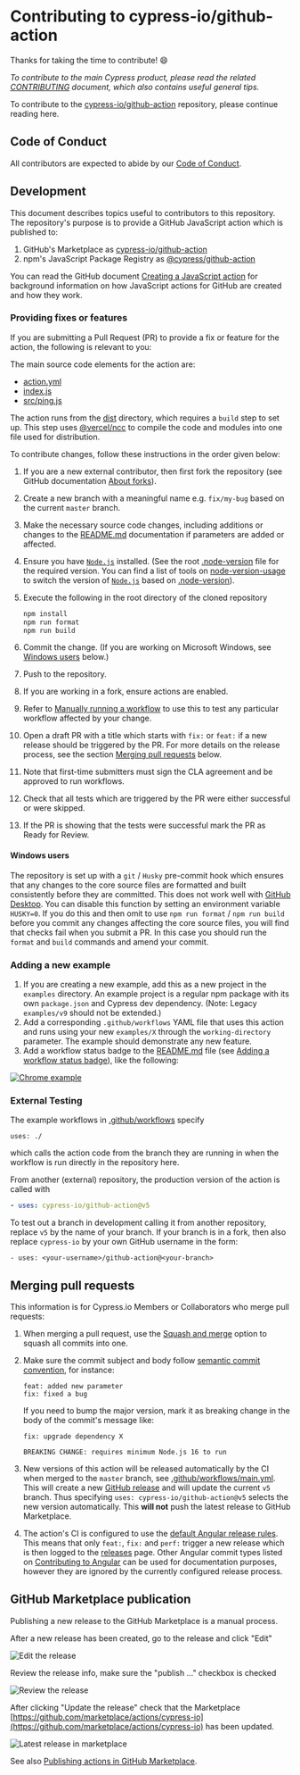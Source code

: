 # Contributing to cypress-io/github-action

Thanks for taking the time to contribute! :smile:

*To contribute to the main Cypress product, please read the related [CONTRIBUTING](https://github.com/cypress-io/cypress/blob/develop/CONTRIBUTING.md) document, which also contains useful general tips.*

To contribute to the [cypress-io/github-action](https://github.com/cypress-io/github-action) repository, please continue reading here.

## Code of Conduct

All contributors are expected to abide by our [Code of Conduct](./CODE_OF_CONDUCT.md).

## Development

This document describes topics useful to contributors to this repository. The repository's purpose is to provide a GitHub JavaScript action which is published to:

1. GitHub's Marketplace as [cypress-io/github-action](https://github.com/marketplace/actions/cypress-io#cypress-iogithub-action--)
2. npm's JavaScript Package Registry as [@cypress/github-action](https://www.npmjs.com/package/@cypress/github-action)


You can read the GitHub document [Creating a JavaScript action](https://docs.github.com/en/actions/creating-actions/creating-a-javascript-action) for background information on how JavaScript actions for GitHub are created and how they work.

### Providing fixes or features

If you are submitting a Pull Request (PR) to provide a fix or feature for the action, the following is relevant to you:

The main source code elements for the action are:
- [action.yml](action.yml)
- [index.js](index.js)
- [src/ping.js](src/ping.js)

The action runs from the [dist](dist) directory, which requires a `build` step to set up. This step uses [@vercel/ncc](https://github.com/vercel/ncc) to compile the code and modules into one file used for distribution.

To contribute changes, follow these instructions in the order given below:

1. If you are a new external contributor, then first fork the repository (see GitHub documentation [About forks](https://docs.github.com/en/pull-requests/collaborating-with-pull-requests/working-with-forks/about-forks)).
1. Create a new branch with a meaningful name e.g. `fix/my-bug` based on the current `master` branch.
1. Make the necessary source code changes, including additions or changes to the [README.md](./README.md) documentation if parameters are added or affected.
1. Ensure you have [`Node.js`](https://nodejs.org/en/) installed. (See the root [.node-version](.node-version) file for the required version. You can find a list of tools on [node-version-usage](https://github.com/shadowspawn/node-version-usage) to switch the version of [`Node.js`](https://nodejs.org/en/) based on [.node-version](.node-version)).
1. Execute the following in the root directory of the cloned repository

    ```bash
    npm install
    npm run format
    npm run build
    ```

1. Commit the change. (If you are working on Microsoft Windows, see [Windows users](#windows-users) below.)
1. Push to the repository.
1. If you are working in a fork, ensure actions are enabled.
1. Refer to [Manually running a workflow](https://docs.github.com/en/actions/managing-workflow-runs/manually-running-a-workflow) to use this to test any particular workflow affected by your change.
1. Open a draft PR with a title which starts with `fix:` or `feat:` if a new release should be triggered by the PR. For more details on the release process, see the section [Merging pull requests](#merging-pull-requests) below.
1. Note that first-time submitters must sign the CLA agreement and be approved to run workflows.
1. Check that all tests which are triggered by the PR were either successful or were skipped.
1. If the PR is showing that the tests were successful mark the PR as Ready for Review.

#### Windows users

The repository is set up with a `git` / `Husky` pre-commit hook which ensures that any changes to the core source files are formatted and built consistently before they are committed. This does not work well with [GitHub Desktop](https://docs.github.com/en/desktop). You can disable this function by setting an environment variable `HUSKY=0`. If you do this and then omit to use `npm run format` / `npm run build` before you commit any changes affecting the core source files, you will find that checks fail when you submit a PR. In this case you should run the `format` and `build` commands and amend your commit.

### Adding a new example

1. If you are creating a new example, add this as a new project in the `examples` directory. An example project is a regular npm package with its own `package.json` and Cypress dev dependency. (Note: Legacy `examples/v9` should not be extended.)
1. Add a corresponding `.github/workflows` YAML file that uses this action and runs using your new `examples/X` through the `working-directory` parameter. The example should demonstrate any new feature.
1. Add a workflow status badge to the [README.md](README.md) file (see [Adding a workflow status badge](https://docs.github.com/en/actions/monitoring-and-troubleshooting-workflows/adding-a-workflow-status-badge)), like the following:

[![Chrome example](https://github.com/cypress-io/github-action/workflows/example-chrome/badge.svg?branch=master)](.github/workflows/example-chrome.yml)

### External Testing

The example workflows in [.github/workflows](./.github/workflows) specify

`uses: ./`

which calls the action code from the branch they are running in when the workflow is run directly in the repository here.

From another (external) repository, the production version of the action is called with

```yaml
- uses: cypress-io/github-action@v5
```

To test out a branch in development calling it from another repository, replace `v5` by the name of your branch. If your branch is in a fork, then also replace `cypress-io` by your own GitHub username in the form:

`- uses: <your-username>/github-action@<your-branch>`

## Merging pull requests

This information is for Cypress.io Members or Collaborators who merge pull requests:

1. When merging a pull request, use the [Squash and merge](https://docs.github.com/en/repositories/configuring-branches-and-merges-in-your-repository/configuring-pull-request-merges/about-merge-methods-on-github#squashing-your-merge-commits) option to squash all commits into one.
1. Make sure the commit subject and body follow [semantic commit convention](https://semantic-release.gitbook.io/semantic-release/#commit-message-format), for instance:

    ```text
    feat: added new parameter
    fix: fixed a bug
    ```

    If you need to bump the major version, mark it as breaking change in the body of the commit's message like:

    ```text
    fix: upgrade dependency X

    BREAKING CHANGE: requires minimum Node.js 16 to run
    ```

1. New versions of this action will be released automatically by the CI when merged to the `master` branch, see [.github/workflows/main.yml](.github/workflows/main.yml). This will create a new [GitHub release](https://github.com/cypress-io/github-action/releases) and will update the current `v5` branch. Thus specifying `uses: cypress-io/github-action@v5` selects the new version automatically. This **will not** push the latest release to GitHub Marketplace.
1. The action's CI is configured to use the [default Angular release rules](https://github.com/semantic-release/commit-analyzer/blob/master/lib/default-release-rules.js). This means that only `feat:`, `fix:` and `perf:` trigger a new release which is then logged to the [releases](https://github.com/cypress-io/github-action/releases) page. Other Angular commit types listed on [Contributing to Angular](https://github.com/angular/angular/blob/main/CONTRIBUTING.md#-commit-message-format) can be used for documentation purposes, however they are ignored by the currently configured release process.

## GitHub Marketplace publication

Publishing a new release to the GitHub Marketplace is a manual process.

After a new release has been created, go to the release and click "Edit"

![Edit the release](images/edit-release.png)

Review the release info, make sure the "publish ..." checkbox is checked

![Review the release](images/review-release.png)

After clicking "Update the release" check that the Marketplace [https://github.com/marketplace/actions/cypress-io](https://github.com/marketplace/actions/cypress-io) has been updated.

![Latest release in marketplace](images/latest-release.png)

See also [Publishing actions in GitHub Marketplace](https://docs.github.com/en/actions/creating-actions/publishing-actions-in-github-marketplace).
